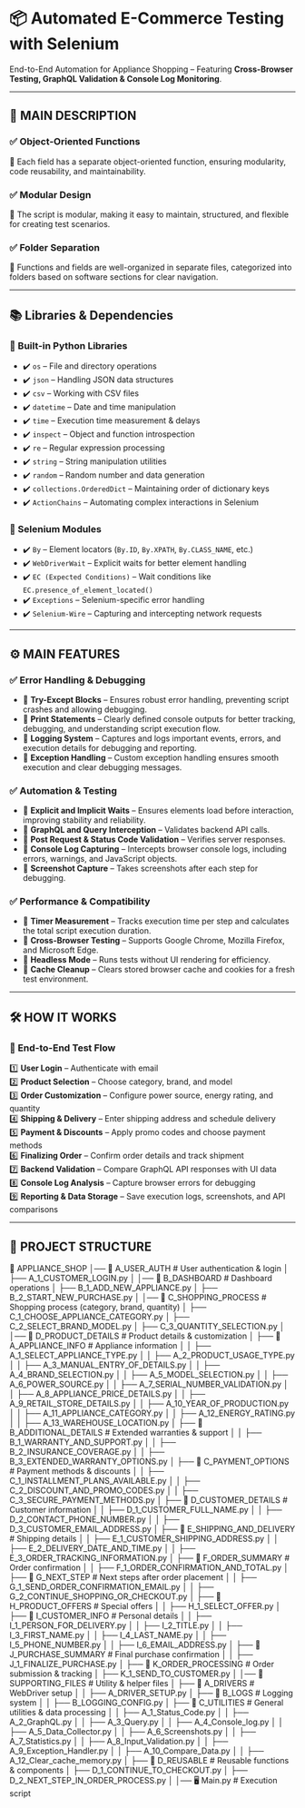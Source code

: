 # 📦 Automated E-Commerce Testing with Selenium

End-to-End Automation for Appliance Shopping – Featuring **Cross-Browser Testing, GraphQL Validation & Console Log Monitoring**.

---

## 📌 MAIN DESCRIPTION

### ✅ Object-Oriented Functions
🔹 Each field has a separate object-oriented function, ensuring modularity, code reusability, and maintainability.

### ✅ Modular Design
🔹 The script is modular, making it easy to maintain, structured, and flexible for creating test scenarios.

### ✅ Folder Separation
🔹 Functions and fields are well-organized in separate files, categorized into folders based on software sections for clear navigation.

---

## 📚 Libraries & Dependencies

### 🔹 Built-in Python Libraries
- ✔️ `os` – File and directory operations
- ✔️ `json` – Handling JSON data structures
- ✔️ `csv` – Working with CSV files
- ✔️ `datetime` – Date and time manipulation
- ✔️ `time` – Execution time measurement & delays
- ✔️ `inspect` – Object and function introspection
- ✔️ `re` – Regular expression processing
- ✔️ `string` – String manipulation utilities
- ✔️ `random` – Random number and data generation
- ✔️ `collections.OrderedDict` – Maintaining order of dictionary keys
- ✔️ `ActionChains` – Automating complex interactions in Selenium

### 🔹 Selenium Modules
- ✔️ `By` – Element locators (`By.ID`, `By.XPATH`, `By.CLASS_NAME`, etc.)
- ✔️ `WebDriverWait` – Explicit waits for better element handling
- ✔️ `EC (Expected Conditions)` – Wait conditions like `EC.presence_of_element_located()`
- ✔️ `Exceptions` – Selenium-specific error handling
- ✔️ `Selenium-Wire` – Capturing and intercepting network requests

---

## ⚙️ MAIN FEATURES

### ✅ Error Handling & Debugging
- 🔹 **Try-Except Blocks** – Ensures robust error handling, preventing script crashes and allowing debugging.
- 🔹 **Print Statements** – Clearly defined console outputs for better tracking, debugging, and understanding script execution flow.
- 🔹 **Logging System** – Captures and logs important events, errors, and execution details for debugging and reporting.
- 🔹 **Exception Handling** – Custom exception handling ensures smooth execution and clear debugging messages.

### ✅ Automation & Testing
- 🔹 **Explicit and Implicit Waits** – Ensures elements load before interaction, improving stability and reliability.
- 🔹 **GraphQL and Query Interception** – Validates backend API calls.
- 🔹 **Post Request & Status Code Validation** – Verifies server responses.
- 🔹 **Console Log Capturing** – Intercepts browser console logs, including errors, warnings, and JavaScript objects.
- 🔹 **Screenshot Capture** – Takes screenshots after each step for debugging.

### ✅ Performance & Compatibility
- 🔹 **Timer Measurement** – Tracks execution time per step and calculates the total script execution duration.
- 🔹 **Cross-Browser Testing** – Supports Google Chrome, Mozilla Firefox, and Microsoft Edge.
- 🔹 **Headless Mode** – Runs tests without UI rendering for efficiency.
- 🔹 **Cache Cleanup** – Clears stored browser cache and cookies for a fresh test environment.

---

## 🛠 HOW IT WORKS

### 🔹 End-to-End Test Flow
1️⃣ **User Login** – Authenticate with email  
2️⃣ **Product Selection** – Choose category, brand, and model  
3️⃣ **Order Customization** – Configure power source, energy rating, and quantity  
4️⃣ **Shipping & Delivery** – Enter shipping address and schedule delivery  
5️⃣ **Payment & Discounts** – Apply promo codes and choose payment methods  
6️⃣ **Finalizing Order** – Confirm order details and track shipment  
7️⃣ **Backend Validation** – Compare GraphQL API responses with UI data  
8️⃣ **Console Log Analysis** – Capture browser errors for debugging  
9️⃣ **Reporting & Data Storage** – Save execution logs, screenshots, and API comparisons  

---

## 📂 PROJECT STRUCTURE
📁 APPLIANCE_SHOP
│── 📁 A_USER_AUTH                                                                       # User authentication & login
│   ├── A_1_CUSTOMER_LOGIN.py
│
│── 📁 B_DASHBOARD                                                                        # Dashboard operations
│   ├── B_1_ADD_NEW_APPLIANCE.py
│   ├── B_2_START_NEW_PURCHASE.py
│
│── 📁 C_SHOPPING_PROCESS                                                                 # Shopping process (category, brand, quantity)
│   ├── C_1_CHOOSE_APPLIANCE_CATEGORY.py
│   ├── C_2_SELECT_BRAND_MODEL.py
│   ├── C_3_QUANTITY_SELECTION.py
│
│── 📁 D_PRODUCT_DETAILS                                                                   # Product details & customization
│   ├── 📁 A_APPLIANCE_INFO                                                                # Appliance information
│   │   ├── A_1_SELECT_APPLIANCE_TYPE.py
│   │   ├── A_2_PRODUCT_USAGE_TYPE.py
│   │   ├── A_3_MANUAL_ENTRY_OF_DETAILS.py
│   │   ├── A_4_BRAND_SELECTION.py
│   │   ├── A_5_MODEL_SELECTION.py
│   │   ├── A_6_POWER_SOURCE.py
│   │   ├── A_7_SERIAL_NUMBER_VALIDATION.py
│   │   ├── A_8_APPLIANCE_PRICE_DETAILS.py
│   │   ├── A_9_RETAIL_STORE_DETAILS.py
│   │   ├── A_10_YEAR_OF_PRODUCTION.py
│   │   ├── A_11_APPLIANCE_CATEGORY.py
│   │   ├── A_12_ENERGY_RATING.py
│   │   ├── A_13_WAREHOUSE_LOCATION.py
│   ├── 📁 B_ADDITIONAL_DETAILS                                                              # Extended warranties & support
│   │   ├── B_1_WARRANTY_AND_SUPPORT.py
│   │   ├── B_2_INSURANCE_COVERAGE.py
│   │   ├── B_3_EXTENDED_WARRANTY_OPTIONS.py
│   ├── 📁 C_PAYMENT_OPTIONS                                                                 # Payment methods & discounts
│   │   ├── C_1_INSTALLMENT_PLANS_AVAILABLE.py
│   │   ├── C_2_DISCOUNT_AND_PROMO_CODES.py
│   │   ├── C_3_SECURE_PAYMENT_METHODS.py
│   ├── 📁 D_CUSTOMER_DETAILS                                                                # Customer information
│   │   ├── D_1_CUSTOMER_FULL_NAME.py
│   │   ├── D_2_CONTACT_PHONE_NUMBER.py
│   │   ├── D_3_CUSTOMER_EMAIL_ADDRESS.py
│   ├── 📁 E_SHIPPING_AND_DELIVERY                                                            # Shipping details
│   │   ├── E_1_CUSTOMER_SHIPPING_ADDRESS.py
│   │   ├── E_2_DELIVERY_DATE_AND_TIME.py
│   │   ├── E_3_ORDER_TRACKING_INFORMATION.py
│   ├── 📁 F_ORDER_SUMMARY                                                                    # Order confirmation
│   │   ├── F_1_ORDER_CONFIRMATION_AND_TOTAL.py
│   ├── 📁 G_NEXT_STEP                                                                        # Next steps after order placement
│   │   ├── G_1_SEND_ORDER_CONFIRMATION_EMAIL.py
│   │   ├── G_2_CONTINUE_SHOPPING_OR_CHECKOUT.py
│   ├── 📁 H_PRODUCT_OFFERS                                                                   # Special offers
│   │   ├── H_1_SELECT_OFFER.py
│   ├── 📁 I_CUSTOMER_INFO                                                                    # Personal details
│   │   ├── I_1_PERSON_FOR_DELIVERY.py
│   │   ├── I_2_TITLE.py
│   │   ├── I_3_FIRST_NAME.py
│   │   ├── I_4_LAST_NAME.py
│   │   ├── I_5_PHONE_NUMBER.py
│   │   ├── I_6_EMAIL_ADDRESS.py
│   ├── 📁 J_PURCHASE_SUMMARY                                                                  # Final purchase confirmation
│   │   ├── J_1_FINALIZE_PURCHASE.py
│   ├── 📁 K_ORDER_PROCESSING                                                                  # Order submission & tracking
│       ├── K_1_SEND_TO_CUSTOMER.py
│
│── 📁 SUPPORTING_FILES                                                                        # Utility & helper files
│   ├── 📁 A_DRIVERS                                                                           # WebDriver setup
│   │   ├── A_DRIVER_SETUP.py
│   ├── 📁 B_LOGS                                                                              # Logging system
│   │   ├── B_LOGGING_CONFIG.py
│   ├── 📁 C_UTILITIES                                                                         # General utilities & data processing
│   │   ├── A_1_Status_Code.py
│   │   ├── A_2_GraphQL.py
│   │   ├── A_3_Query.py
│   │   ├── A_4_Console_log.py
│   │   ├── A_5_Data_Collector.py
│   │   ├── A_6_Screenshots.py
│   │   ├── A_7_Statistics.py
│   │   ├── A_8_Input_Validation.py
│   │   ├── A_9_Exception_Handler.py
│   │   ├── A_10_Compare_Data.py
│   │   ├── A_12_Clear_cache_memory.py
│   ├── 📁 D_REUSABLE                                                                           # Reusable functions & components
│       ├── D_1_CONTINUE_TO_CHECKOUT.py
│       ├── D_2_NEXT_STEP_IN_ORDER_PROCESS.py
│
│── 🖥️ Main.py                                                                                   # Execution script

